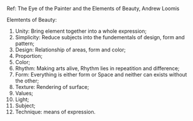Ref: The Eye of the Painter and the Elements of Beauty, Andrew Loomis

Elemtents of Beauty:
1. Unity: Bring element together into a whole expression;
2. Simplicity: Reduce subjects into the fundementals of design, form and pattern;
3. Design: Relationship of areas, form and color;
4. Proportion;
5. Color;
6. Rhythm: Making arts alive, Rhythm lies in repeatition and difference;
7. Form: Everything is either form or Space and neither can exists without the other;
8. Texture: Rendering of surface;
9. Values;
10. Light;
11. Subject;
12. Technique: means of expression.
